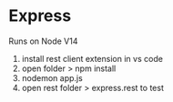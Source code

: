 # Express

Runs on Node V14

1. install rest client extension in vs code
2. open folder > npm install
3. nodemon app.js
4. open rest folder > express.rest to test
